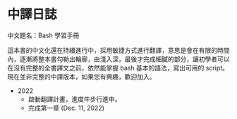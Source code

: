 # 中譯日誌

中文題名：Bash 學習手冊

這本書的中文化還在持續進行中，採用敏捷方式進行翻譯，意思是會在有限的時間內，逐漸將整本書勾勒出輪廓，由淺入深，最後才完成細膩的部分，讓初學者可以在沒有完整的全書譯文之前，依然能掌握 bash 基本的語法，寫出可用的 script。現在並非完整的中譯版本，如果您有興趣，歡迎加入。

* 2022
  * 啟動翻譯計畫，進度牛步行進中。
  * 完成第一章 (Dec. 11, 2022)
